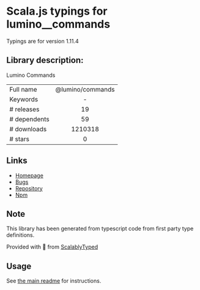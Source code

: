 
# Scala.js typings for lumino__commands

Typings are for version 1.11.4

## Library description:
Lumino Commands

|                    |                 |
| ------------------ | :-------------: |
| Full name          | @lumino/commands |
| Keywords           | - |
| # releases         | 19 |
| # dependents       | 59 |
| # downloads        | 1210318 |
| # stars            | 0 |

## Links
- [Homepage](https://github.com/jupyterlab/lumino)
- [Bugs](https://github.com/jupyterlab/lumino/issues)
- [Repository](https://github.com/jupyterlab/lumino)
- [Npm](https://www.npmjs.com/package/%40lumino%2Fcommands)
    


## Note
This library has been generated from typescript code from first party type definitions.

Provided with :purple_heart: from [ScalablyTyped](https://github.com/oyvindberg/ScalablyTyped)

## Usage
See [the main readme](../../readme.md) for instructions.



